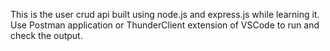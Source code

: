 This is the user crud api built using node.js and express.js while learning it. Use Postman application or ThunderClient extension of VSCode to run and check the output.
